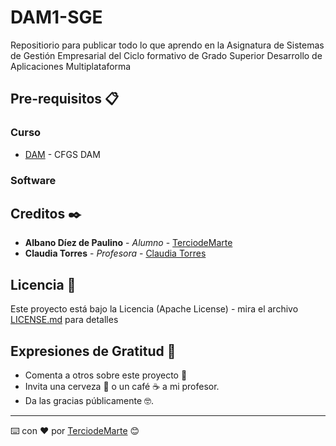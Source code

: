 # DAM1-SGE
Repositiorio para publicar todo lo que aprendo en la Asignatura de Sistemas de Gestión Empresarial del Ciclo formativo de Grado Superior Desarrollo de Aplicaciones Multiplataforma

## Pre-requisitos 📋

### Curso
* [DAM](https://www.todofp.es/que-estudiar/loe/informatica-comunicaciones/des-aplicaciones-multiplataforma.html) - CFGS DAM

### Software

  
## Creditos ✒️

* **Albano Díez de Paulino** - *Alumno* - [TerciodeMarte](https://github.com/TerciodeMarte)
* **Claudia Torres** - *Profesora* - [Claudia Torres](https://www.iesaglinares.com/)

## Licencia 📄

Este proyecto está bajo la Licencia (Apache License) - mira el archivo [LICENSE.md](LICENSE.md) para detalles

## Expresiones de Gratitud 🎁

* Comenta a otros sobre este proyecto 📢
* Invita una cerveza 🍺 o un café ☕ a mi profesor. 
* Da las gracias públicamente 🤓.

---
⌨️ con ❤️ por [TerciodeMarte](https://github.com/TerciodeMarte) 😊
